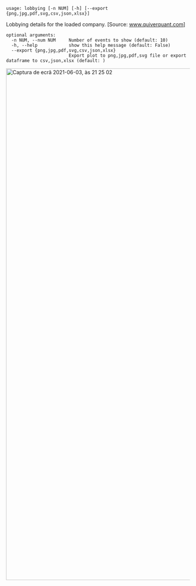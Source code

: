 ```
usage: lobbying [-n NUM] [-h] [--export {png,jpg,pdf,svg,csv,json,xlsx}]
```

Lobbying details for the loaded company. [Source: www.quiverquant.com]

```
optional arguments:
  -n NUM, --num NUM     Number of events to show (default: 10)
  -h, --help            show this help message (default: False)
  --export {png,jpg,pdf,svg,csv,json,xlsx}
                        Export plot to png,jpg,pdf,svg file or export dataframe to csv,json,xlsx (default: )
```

<img width="1400" alt="Captura de ecrã 2021-06-03, às 21 25 02" src="https://user-images.githubusercontent.com/25267873/120707931-d1528100-c4b2-11eb-9619-82c896aaa9e7.png">
